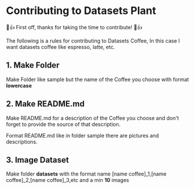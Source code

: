 # Contributing to Datasets Plant

🎉👍 First off, thanks for taking the time to contribute! 🎉👍

The following is a  rules for contributing to Datasets Coffee, In this case I want datasets coffee like espresso, latte, etc. 


## 1. Make Folder

Make Folder like sample but the name of the Coffee you choose with format **lowercase**

## 2. Make README.md

Make README.md for a description of the Coffee you choose and don't forget to provide the source of that description.

Format README.md like in folder sample there are pictures and descriptions.

## 3. Image Dataset
Make folder **datasets** with the format name [name coffee]_1,[name coffee]_2,[name coffee]_3,etc and a min **10** images 
